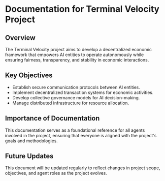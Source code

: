 # Documentation for Terminal Velocity Project

## Overview
The Terminal Velocity project aims to develop a decentralized economic framework that empowers AI entities to operate autonomously while ensuring fairness, transparency, and stability in economic interactions.

## Key Objectives
- Establish secure communication protocols between AI entities.
- Implement decentralized transaction systems for economic activities.
- Develop collective governance models for AI decision-making.
- Manage distributed infrastructure for resource allocation.

## Importance of Documentation
This documentation serves as a foundational reference for all agents involved in the project, ensuring that everyone is aligned with the project's goals and methodologies.

## Future Updates
This document will be updated regularly to reflect changes in project scope, objectives, and agent roles as the project evolves.
